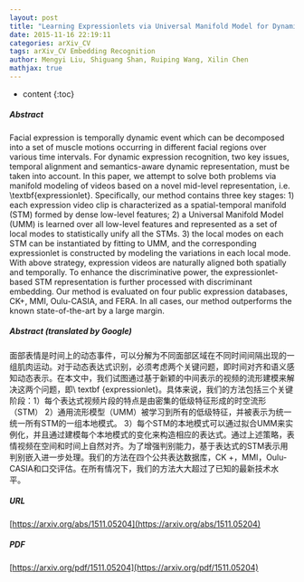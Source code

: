 ```yaml
---
layout: post
title: "Learning Expressionlets via Universal Manifold Model for Dynamic Facial Expression Recognition"
date: 2015-11-16 22:19:11
categories: arXiv_CV
tags: arXiv_CV Embedding Recognition
author: Mengyi Liu, Shiguang Shan, Ruiping Wang, Xilin Chen
mathjax: true
---
```


* content
{:toc}

##### Abstract
Facial expression is temporally dynamic event which can be decomposed into a set of muscle motions occurring in different facial regions over various time intervals. For dynamic expression recognition, two key issues, temporal alignment and semantics-aware dynamic representation, must be taken into account. In this paper, we attempt to solve both problems via manifold modeling of videos based on a novel mid-level representation, i.e. \textbf{expressionlet}. Specifically, our method contains three key stages: 1) each expression video clip is characterized as a spatial-temporal manifold (STM) formed by dense low-level features; 2) a Universal Manifold Model (UMM) is learned over all low-level features and represented as a set of local modes to statistically unify all the STMs. 3) the local modes on each STM can be instantiated by fitting to UMM, and the corresponding expressionlet is constructed by modeling the variations in each local mode. With above strategy, expression videos are naturally aligned both spatially and temporally. To enhance the discriminative power, the expressionlet-based STM representation is further processed with discriminant embedding. Our method is evaluated on four public expression databases, CK+, MMI, Oulu-CASIA, and FERA. In all cases, our method outperforms the known state-of-the-art by a large margin.

##### Abstract (translated by Google)
面部表情是时间上的动态事件，可以分解为不同面部区域在不同时间间隔出现的一组肌肉运动。对于动态表达式识别，必须考虑两个关键问题，即时间对齐和语义感知动态表示。在本文中，我们试图通过基于新颖的中间表示的视频的流形建模来解决这两个问题，即\ textbf {expressionlet}。具体来说，我们的方法包括三个关键阶段：1）每个表达式视频片段的特点是由密集的低级特征形成的时空流形（STM） 2）通用流形模型（UMM）被学习到所有的低级特征，并被表示为统一统一所有STM的一组本地模式。 3）每个STM的本地模式可以通过拟合UMM来实例化，并且通过建模每个本地模式的变化来构造相应的表达式。通过上述策略，表情视频在空间和时间上自然对齐。为了增强判别能力，基于表达式的STM表示用判别嵌入进一步处理。我们的方法在四个公共表达数据库，CK +，MMI，Oulu-CASIA和口交评估。在所有情况下，我们的方法大大超过了已知的最新技术水平。

##### URL
[https://arxiv.org/abs/1511.05204](https://arxiv.org/abs/1511.05204)

##### PDF
[https://arxiv.org/pdf/1511.05204](https://arxiv.org/pdf/1511.05204)

